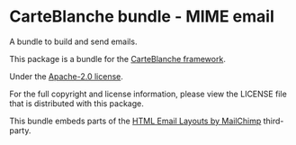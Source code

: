 CarteBlanche bundle - MIME email
==============================

A bundle to build and send emails.

This package is a bundle for the [CarteBlanche framework](http://github.com/php-carteblanche/carteblanche).

Under the [Apache-2.0 license](http://github.com/php-carteblanche/carteblanche/blob/master/LICENSE).

For the full copyright and license information, please view the LICENSE
file that is distributed with this package.

This bundle embeds parts of the [HTML Email Layouts by MailChimp](https://github.com/mailchimp/email-blueprints)
third-party.
